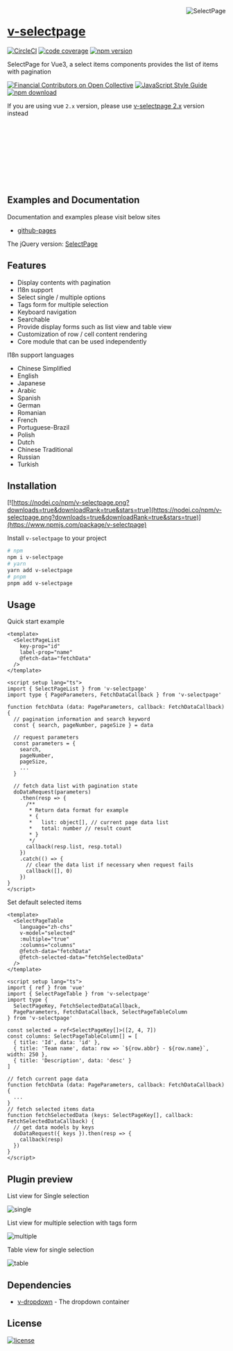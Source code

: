 <a href="https://terryz.github.io/vue/#/selectpage" target="_blank">
  <img src="https://terryz.github.io/image/v-selectpage/v3/selectpage-list-multiple.png" alt="SelectPage" align="right" valign="top" >
</a>

# [v-selectpage](https://terryz.github.io/vue/#/selectpage)

[![CircleCI](https://dl.circleci.com/status-badge/img/gh/TerryZ/v-selectpage/tree/master.svg?style=svg)](https://dl.circleci.com/status-badge/redirect/gh/TerryZ/v-selectpage/tree/master) [![code coverage](https://codecov.io/gh/TerryZ/v-selectpage/branch/master/graph/badge.svg)](https://codecov.io/gh/TerryZ/v-selectpage) [![npm version](https://img.shields.io/npm/v/v-selectpage.svg)](https://www.npmjs.com/package/v-selectpage)

SelectPage for Vue3, a select items components provides the list of items with pagination

[![Financial Contributors on Open Collective](https://opencollective.com/v-selectpage/all/badge.svg?label=financial+contributors)](https://opencollective.com/v-selectpage)
[![JavaScript Style Guide](https://img.shields.io/badge/code_style-standard-brightgreen.svg)](https://standardjs.com)
[![npm download](https://img.shields.io/npm/dy/v-selectpage.svg)](https://www.npmjs.com/package/v-selectpage)

If you are using vue `2.x` version, please use [v-selectpage 2.x](https://github.com/TerryZ/v-selectpage/tree/dev-vue-2) version instead

<br><br><br><br><br><br><br><br>

## Examples and Documentation

Documentation and examples please visit below sites

- [github-pages](https://terryz.github.io/docs-vue3/selectpage/)

The jQuery version: [SelectPage](https://github.com/TerryZ/SelectPage)

## Features

- Display contents with pagination
- I18n support
- Select single / multiple options
- Tags form for multiple selection
- Keyboard navigation
- Searchable
- Provide display forms such as list view and table view
- Customization of row / cell content rendering
- Core module that can be used independently

I18n support languages

<!-- Chinese Simplified • English • Japanese • Arabic • Spanish • German • Romanian • French • Portuguese-Brazil • Polish • Dutch • Chinese Traditional • Russian • Turkish -->

- Chinese Simplified
- English
- Japanese
- Arabic
- Spanish
- German
- Romanian
- French
- Portuguese-Brazil
- Polish
- Dutch
- Chinese Traditional
- Russian
- Turkish

## Installation

[![https://nodei.co/npm/v-selectpage.png?downloads=true&downloadRank=true&stars=true](https://nodei.co/npm/v-selectpage.png?downloads=true&downloadRank=true&stars=true)](https://www.npmjs.com/package/v-selectpage)

Install `v-selectpage` to your project

``` bash
# npm
npm i v-selectpage
# yarn
yarn add v-selectpage
# pnpm
pnpm add v-selectpage
```

## Usage

Quick start example

```vue
<template>
  <SelectPageList
    key-prop="id"
    label-prop="name"
    @fetch-data="fetchData"
  />
</template>

<script setup lang="ts">
import { SelectPageList } from 'v-selectpage'
import type { PageParameters, FetchDataCallback } from 'v-selectpage'

function fetchData (data: PageParameters, callback: FetchDataCallback) {
  // pagination information and search keyword
  const { search, pageNumber, pageSize } = data

  // request parameters
  const parameters = {
    search,
    pageNumber,
    pageSize,
    ...
  }

  // fetch data list with pagination state
  doDataRequest(parameters)
    .then(resp => {
      /**
       * Return data format for example
       * {
       *   list: object[], // current page data list
       *   total: number // result count
       * }
       */
      callback(resp.list, resp.total)
    })
    .catch(() => {
      // clear the data list if necessary when request fails
      callback([], 0)
    })
}
</script>
```

Set default selected items

```vue
<template>
  <SelectPageTable
    language="zh-chs"
    v-model="selected"
    :multiple="true"
    :columns="columns"
    @fetch-data="fetchData"
    @fetch-selected-data="fetchSelectedData"
  />
</template>

<script setup lang="ts">
import { ref } from 'vue'
import { SelectPageTable } from 'v-selectpage'
import type {
  SelectPageKey, FetchSelectedDataCallback,
  PageParameters, FetchDataCallback, SelectPageTableColumn
} from 'v-selectpage'

const selected = ref<SelectPageKey[]>([2, 4, 7])
const columns: SelectPageTableColumn[] = [
  { title: 'Id', data: 'id' },
  { title: 'Team name', data: row => `${row.abbr} - ${row.name}`, width: 250 },
  { title: 'Description', data: 'desc' }
]

// fetch current page data
function fetchData (data: PageParameters, callback: FetchDataCallback) {
  ...
}
// fetch selected items data
function fetchSelectedData (keys: SelectPageKey[], callback: FetchSelectedDataCallback) {
  // get data models by keys
  doDataRequest({ keys }).then(resp => {
    callback(resp)
  })
}
</script>
```

## Plugin preview

List view for Single selection

![single](https://terryz.github.io/image/v-selectpage/v3/selectpage-list-single.png)

List view for multiple selection with tags form

![multiple](https://terryz.github.io/image/v-selectpage/v3/selectpage-list-multiple.png)

Table view for single selection

![table](https://terryz.github.io/image/v-selectpage/v3/selectpage-table-single.png)

## Dependencies

- [v-dropdown](https://github.com/TerryZ/v-dropdown) - The dropdown container

## License

[![license](https://img.shields.io/badge/license-MIT-brightgreen.svg)](https://mit-license.org/)
